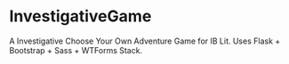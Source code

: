 # InvestigativeGame
A Investigative Choose Your Own Adventure Game for IB Lit. Uses Flask + Bootstrap + Sass + WTForms Stack.
